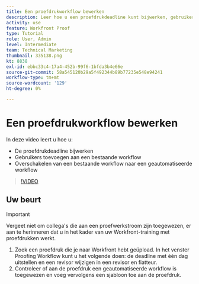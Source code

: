 ```yaml
---
title: Een proefdrukworkflow bewerken
description: Leer hoe u een proefdrukdeadline kunt bijwerken, gebruikers kunt toevoegen aan een bestaande workflow en een bestaande workflow kunt overschakelen op een geautomatiseerde workflow in [!DNL  Workfront].
activity: use
feature: Workfront Proof
type: Tutorial
role: User, Admin
level: Intermediate
team: Technical Marketing
thumbnail: 335138.png
kt: 8838
exl-id: ebbc33c4-17a4-452b-99f6-1bfda3b4e66e
source-git-commit: 58a545120b29a5f492344b89b77235e548e94241
workflow-type: tm+mt
source-wordcount: '129'
ht-degree: 0%

---
```


# Een proefdrukworkflow bewerken

In deze video leert u hoe u:

* De proefdrukdeadline bijwerken
* Gebruikers toevoegen aan een bestaande workflow
* Overschakelen van een bestaande workflow naar een geautomatiseerde workflow

>[!VIDEO](https://video.tv.adobe.com/v/335138/?quality=12)

## Uw beurt

>[!IMPORTANT]
>
>Vergeet niet om collega&#39;s die aan een proefwerkstroom zijn toegewezen, er aan te herinneren dat u in het kader van uw Workfront-training met proefdrukken werkt.

1. Zoek een proefdruk die je naar Workfront hebt geüpload. In het venster Proofing Workflow kunt u het volgende doen: de deadline met één dag uitstellen en een revisor wijzigen in een revisor en fiatteur.
1. Controleer of aan de proefdruk een geautomatiseerde workflow is toegewezen en voeg vervolgens een sjabloon toe aan de proefdruk.



<!--
## Learn more
* Add stages and users to an automated workflow on a proof
* Convert a basic workflow to an automated workflow on a proof
* Create or edit an automated workflow for an existing proof
* Edit proof stages and reviewers
-->
